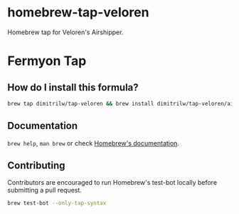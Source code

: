 # homebrew-tap-veloren

Homebrew tap for Veloren's Airshipper.

# Fermyon Tap

## How do I install this formula?

```sh
brew tap dimitrilw/tap-veloren && brew install dimitrilw/tap-veloren/airshipper
```

## Documentation

`brew help`, `man brew` or check [Homebrew's documentation](https://docs.brew.sh).

## Contributing

Contributors are encouraged to run Homebrew's test-bot locally before submitting
a pull request.

```sh
brew test-bot --only-tap-syntax
```
